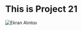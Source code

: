 # This is Project 21

![Ekran Alıntısı](https://user-images.githubusercontent.com/30186772/61577154-f969ae80-aaeb-11e9-849b-b74300a7e566.PNG)
